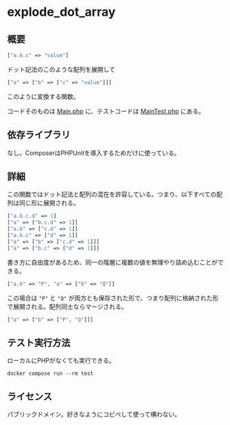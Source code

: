 # explode_dot_array

## 概要
```php
["a.b.c" => "value"]
```

ドット記法のこのような配列を展開して

```php
["a" => ["b" => ["c" => "value"]]]
```

このように変換する関数。

コードそのものは [Main.php](./src/Utils/Main.php) に、テストコードは [MainTest.php](./tests/Utils/MainTest.php) にある。

## 依存ライブラリ
なし。ComposerはPHPUnitを導入するためだけに使っている。

## 詳細
この関数ではドット記法と配列の混在を許容している。つまり、以下すべての配列は同じ形に展開される。

```php
["a.b.c.d" => 1]
["a" => ["b.c.d" => 1]]
["a.b" => ["c.d" => 1]]
["a.b.c" => ["d" => 1]]
["a" => ["b" => ["c.d" => 1]]]
["a" => ["b.c" => ["d" => 1]]]
```

書き方に自由度があるため、同一の階層に複数の値を無理やり詰め込むことができる。

```php
["a.b" => "P", "a" => ["b" => "Q"]]
```

この場合は `"P"` と `"Q"` が両方とも保存された形で、つまり配列に格納された形で展開される。配列同士ならマージされる。

```php
["a" => ["b" => ["P", "Q"]]]
```

## テスト実行方法
ローカルにPHPがなくても実行できる。

```
docker compose run --rm test
```

## ライセンス
パブリックドメイン。好きなようにコピペして使って構わない。
